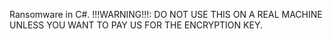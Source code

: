 Ransomware in C#.
!!!WARNING!!!: DO NOT USE THIS ON A REAL MACHINE UNLESS YOU WANT TO PAY US FOR THE ENCRYPTION KEY.
